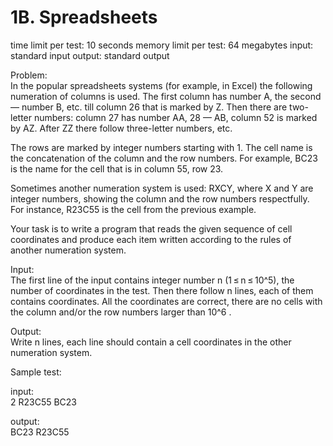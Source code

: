 1B. Spreadsheets
===========================
>
time limit per test: 10 seconds
memory limit per test: 64 megabytes
input: standard input
output: standard output
  
Problem:  
In the popular spreadsheets systems (for example, in Excel) the following numeration of columns is used. The first column has number A, the second — number B, etc. till column 26 that is marked by Z. Then there are two-letter numbers: column 27 has number AA, 28 — AB, column 52 is marked by AZ. After ZZ there follow three-letter numbers, etc.

The rows are marked by integer numbers starting with 1. The cell name is the concatenation of the column and the row numbers. For example, BC23 is the name for the cell that is in column 55, row 23.

Sometimes another numeration system is used: RXCY, where X and Y are integer numbers, showing the column and the row numbers respectfully. For instance, R23C55 is the cell from the previous example.

Your task is to write a program that reads the given sequence of cell coordinates and produce each item written according to the rules of another numeration system.
  

Input:  
The first line of the input contains integer number n (1 ≤ n ≤ 10^5), the number of coordinates in the test. Then there follow n lines, each of them contains coordinates. All the coordinates are correct, there are no cells with the column and/or the row numbers larger than 10^6 .
  

Output:  
Write n lines, each line should contain a cell coordinates in the other numeration system.
  

Sample test:  
>
input:  
2
R23C55
BC23  

output:  
BC23
R23C55
